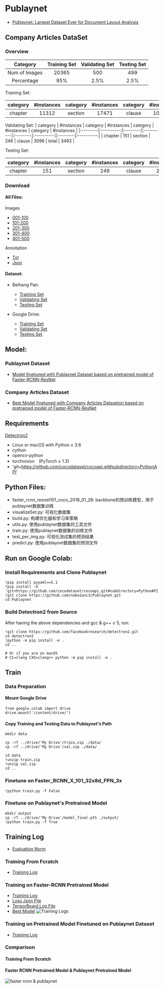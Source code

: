 # Publaynet
+ [Publaynet: Largest Dataset Ever for Document Layout Analysis](https://arxiv.org/pdf/1908.07836)

## Company Articles DataSet
### Overview
|  Category     | Training Set  | Validating Set  | Testing Set  |
|:-------------:|:-------------:|:---------------:|:------------:|
| Num of Images | 20365         | 500             | 499          |
| Percentage    | 95%           | 2.5%            | 2.5%         |

Training Set:

| category | #instances | category | #instances | category | #instances | category | #instances |
|:--------:|:----------:|:--------:|:----------:|:--------:|:----------:|:--------:|:----------:|
| chapter  | 11312      | section  | 17471      | clause   | 106931     | total    | 135714     |

Validating Set:
| category | #instances | category | #instances | category | #instances | category | #instances |
|:--------:|:----------:|:--------:|:----------:|:--------:|:----------:|:--------:|:----------:|
| chapter  | 151        | section  | 246        | clause   | 3096       | total    | 3493       |

Testing Set:

| category | #instances | category | #instances | category | #instances | category | #instances |
|:--------:|:----------:|:--------:|:----------:|:--------:|:----------:|:--------:|:----------:|
| chapter  | 151        | section  | 249        | clause   | 2947       | total    | 3347       |

### Download
#### All Files:
Images
* [001-100](https://bhpan.buaa.edu.cn:443/link/4399929A767FFDB1050AF5B5BA055073)
* [101-200](https://bhpan.buaa.edu.cn:443/link/9F28152E98CF60E531195B8E6640EF2C)
* [201-300](https://bhpan.buaa.edu.cn:443/link/877D5DAC0B19BFAE6AFFA97D92B14477)
* [301-400](https://bhpan.buaa.edu.cn:443/link/E142647428D4D3E18544D865B944A87F)
* [401-500](https://bhpan.buaa.edu.cn:443/link/D6D4B32C95E41C2D374981A2C43B7827)

Annotation
* [Txt](https://bhpan.buaa.edu.cn:443/link/0E4FDB66D538F60A891E51CBB94F09A7)
* [Json](https://bhpan.buaa.edu.cn:443/link/B1934FD5815D3F3F89323239CEBC73B3)

#### Dataset:
- Beihang Pan:
  - [Training Set](https://bhpan.buaa.edu.cn/#/link/8652A7C4D9564589A017F078DF72D532?gns=6DB717ABC02F4A6794D661D007D50419%2FD3BB1FB487824A5BB26CE7A3F259D7B1%2F16F22C7FB23E4C8F80C5281445AAC8A3)
  - [Validating Set](https://bhpan.buaa.edu.cn/#/link/8652A7C4D9564589A017F078DF72D532?gns=6DB717ABC02F4A6794D661D007D50419%2FD3BB1FB487824A5BB26CE7A3F259D7B1%2FCED866A3B19F451B85F6700804150471)
  - [Testing Set](https://bhpan.buaa.edu.cn/#/link/8652A7C4D9564589A017F078DF72D532?gns=6DB717ABC02F4A6794D661D007D50419%2FD3BB1FB487824A5BB26CE7A3F259D7B1%2FF3CAF395CE5946758223D044616A894F)

- Google Drive:
  - [Training Set](https://drive.google.com/open?id=1EiBDzcqTajhyTodHmm_zFeKvUeR4MUYO)
  - [Validating Set](https://drive.google.com/open?id=18ARaJXVFPFRmhfo3zggKeDpms92jr99F)
  - [Testing Set](https://drive.google.com/open?id=1mvKIydzEa34s-vW-BdkmSqaSES4ek5Qq)

## Model:
### Publaynet Dataset
 - [Model finetuned with Publaynet Dataset based on pretrained model of Faster-RCNN-ResNet](https://drive.google.com/open?id=1DPfPmN7Z-aefzSCw_KcCPxi4ArTeG5cl)
### Company Articles Dataset
- [Best Model finetuned with Company Articles Dataseton based on pretrained model of Faster-RCNN-ResNet](https://bhpan.buaa.edu.cn:443/link/249C08D8CA1942EBC31493FF551B6124)
 
## Requirements
[Detectron2](https://github.com/facebookresearch/detectron2)
- Linux or macOS with Python ≥ 3.6
- cython
- opencv-python
- torchvision　(PyTorch ≥ 1.3)
- 'git+https://github.com/cocodataset/cocoapi.git#subdirectory=PythonAPI'

## Python Files:
* faster_rcnn_resnet101_coco_2018_01_28: backbone的预训练模型，用于publaynet数据集训练
* visualizeSet.py: 可视化数据集
* build.py: 构建优化器和学习率策略
* utils.py: 使用publaynet数据集的工具文件
* train.py: 使用publaynet数据集的训练文件
* test_per_img.py: 可视化测试集的预测结果
* predict.py: 使用publaynet数据集的预测文件

## Run on Google Colab:
### Install Requirements and Clone Publaynet
```
!pip install pyyaml==5.1
!pip install -U 'git+https://github.com/cocodataset/cocoapi.git#subdirectory=PythonAPI'
!git clone https://github.com/noba1anc3/Publaynet.git
cd Publaynet
```

### Build Detectron2 from Source
After having the above dependencies and gcc & g++ ≥ 5, run:
```
!git clone https://github.com/facebookresearch/detectron2.git
cd detectron2
!python -m pip install -e .
cd ..

# Or if you are on macOS
# CC=clang CXX=clang++ python -m pip install -e .
```

## Train
### Data Preparation
#### Mount Google Drive
```
from google.colab import drive
drive.mount('/content/drive/')
```

#### Copy Training and Testing Data to Publaynet's Path
```
mkdir data

cp -rf ../drive/'My Drive'/train.zip ./data/
cp -rf ../drive/'My Drive'/val.zip ./data/

cd data
!unzip train.zip
!unzip val.zip
cd ..
```

### Finetune on Faster_RCNN_X_101_32x8d_FPN_3x
```
!python train.py -f False
```

### Finetune on Publaynet's Pretrained Model
```
mkdir output
cp -rf ../drive/'My Drive'/model_final.pth ./output/
!python train.py -f True
```

## Training Log
* [Evaluation Norm](https://github.com/Noba1anc3/Publaynet/wiki/COCO%E6%95%B0%E6%8D%AE%E9%9B%86%E7%9A%84%E8%AF%84%E4%BB%B7%E6%8C%87%E6%A0%87)

### Training From Fcratch
* [Training Log]()

### Training on Faster-RCNN Pretrained Model
* [Training Log](https://github.com/Noba1anc3/Publaynet/wiki/Logs-of-Training-on-Faster-RCNN-Pretrained-Model)
* [Loss Json File](https://bhpan.buaa.edu.cn:443/link/E5196C1F60668B347714567AC7372635)
* [TensorBoard Log File](https://bhpan.buaa.edu.cn:443/link/71201305CAE648180AA30EFE53579C60)
* [Best Model](https://bhpan.buaa.edu.cn:443/link/249C08D8CA1942EBC31493FF551B6124)
![Training Logs](http://m.qpic.cn/psc?/fef49446-40e0-48c4-adcc-654c5015022c/90yfO.8bOadXEE4MiHsPnxpkKUnmotr5uGbfH1rWlXe0.BSzMhE3HE0xntl3OMaVu6a32DqZi6wOijRIAHwQiw!!/b&bo=iQSOA4kEjgMDCSw!&rf=viewer_4)

### Training on Pretrained Model Finetuned on Publaynet Dataset
* [Training Log](https://github.com/Noba1anc3/Publaynet/wiki/Logs-of-Training-on-Model-Finetuned-on-Publaynet-Dataset)

### Comparison
#### Training From Scratch

#### Faster RCNN Pretrained Model & Publaynet Pretrained Model
![faster rcnn & publaynet](http://m.qpic.cn/psc?/fef49446-40e0-48c4-adcc-654c5015022c/90yfO.8bOadXEE4MiHsPn2ST3sA3nqtxZVrF*YzJheuuCzZG6AJoXc.K.l.CL2P7kB7qSo02YIvS56PqOEbcSA!!/b&bo=0gTRAdIE0QEDCSw!&rf=viewer_4)
